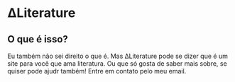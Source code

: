 # ΔLiterature

## O que é isso?

Eu também não sei direito o que é. Mas ΔLiterature pode se dizer que é um site para você que ama literatura. 
Ou que só gosta de saber mais sobre, se quiser pode ajudr também! Entre em contato pelo meu email.
